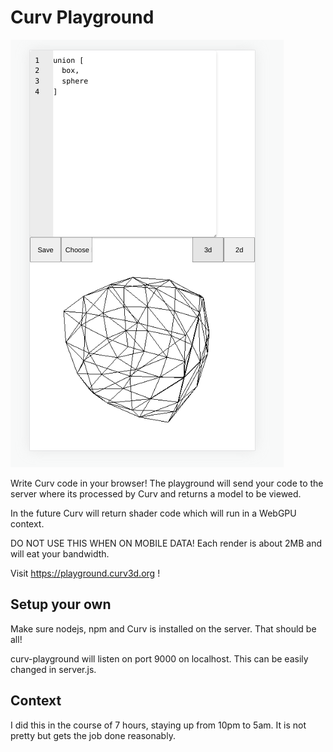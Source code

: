 # Curv Playground

![Picture of the playground](./images/pic.png)

Write Curv code in your browser! The playground will send your code to the server
where its processed by Curv and returns a model to be viewed.

In the future Curv will return shader code which will run in a WebGPU context.

DO NOT USE THIS WHEN ON MOBILE DATA! Each render is about 2MB and will eat
your bandwidth.

Visit https://playground.curv3d.org !

## Setup your own

Make sure nodejs, npm and Curv is installed on the server. That should be all!

curv-playground will listen on port 9000 on localhost. This can be easily changed
in server.js.

## Context

I did this in the course of 7 hours, staying up from 10pm to 5am. It is not 
pretty but gets the job done reasonably.
